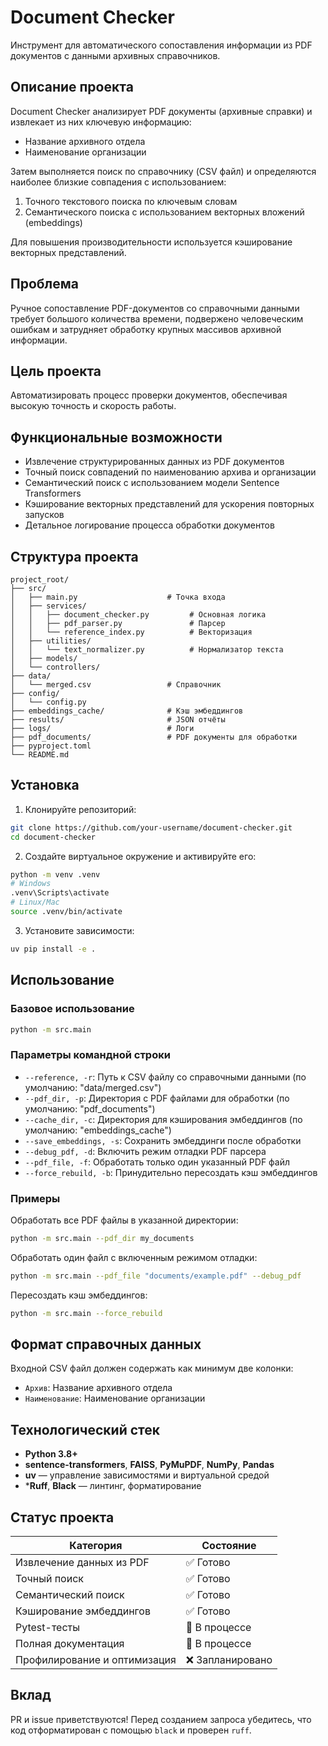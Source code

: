 # Document Checker

Инструмент для автоматического сопоставления информации из PDF документов с данными архивных справочников.

## Описание проекта

Document Checker анализирует PDF документы (архивные справки) и извлекает из них ключевую информацию:
- Название архивного отдела
- Наименование организации

Затем выполняется поиск по справочнику (CSV файл) и определяются наиболее близкие совпадения с использованием:
1. Точного текстового поиска по ключевым словам
2. Семантического поиска с использованием векторных вложений (embeddings)

Для повышения производительности используется кэширование векторных представлений.

## Проблема

Ручное сопоставление PDF-документов со справочными данными требует большого количества времени, подвержено человеческим ошибкам и затрудняет обработку крупных массивов архивной информации.

## Цель проекта

Автоматизировать процесс проверки документов, обеспечивая высокую точность и скорость работы.

## Функциональные возможности

- Извлечение структурированных данных из PDF документов
- Точный поиск совпадений по наименованию архива и организации
- Семантический поиск с использованием модели Sentence Transformers
- Кэширование векторных представлений для ускорения повторных запусков
- Детальное логирование процесса обработки документов

## Структура проекта

```
project_root/
├── src/
│   ├── main.py                    # Точка входа
│   ├── services/
│   │   ├── document_checker.py         # Основная логика
│   │   ├── pdf_parser.py               # Парсер
│   │   └── reference_index.py          # Векторизация
│   ├── utilities/
│   │   └── text_normalizer.py          # Нормализатор текста
│   ├── models/
│   └── controllers/
├── data/
│   └── merged.csv                 # Справочник
├── config/
│   └── config.py
├── embeddings_cache/              # Кэш эмбеддингов
├── results/                       # JSON отчёты
├── logs/                          # Логи
├── pdf_documents/                 # PDF документы для обработки
├── pyproject.toml
└── README.md
```

## Установка

1. Клонируйте репозиторий:
```bash
git clone https://github.com/your-username/document-checker.git
cd document-checker
```

2. Создайте виртуальное окружение и активируйте его:
```bash
python -m venv .venv
# Windows
.venv\Scripts\activate
# Linux/Mac
source .venv/bin/activate
```

3. Установите зависимости:
```bash
uv pip install -e .
```

## Использование

### Базовое использование

```bash
python -m src.main
```

### Параметры командной строки

- `--reference, -r`: Путь к CSV файлу со справочными данными (по умолчанию: "data/merged.csv")
- `--pdf_dir, -p`: Директория с PDF файлами для обработки (по умолчанию: "pdf_documents")
- `--cache_dir, -c`: Директория для кэширования эмбеддингов (по умолчанию: "embeddings_cache")
- `--save_embeddings, -s`: Сохранить эмбеддинги после обработки
- `--debug_pdf, -d`: Включить режим отладки PDF парсера
- `--pdf_file, -f`: Обработать только один указанный PDF файл
- `--force_rebuild, -b`: Принудительно пересоздать кэш эмбеддингов

### Примеры

Обработать все PDF файлы в указанной директории:
```bash
python -m src.main --pdf_dir my_documents
```

Обработать один файл с включенным режимом отладки:
```bash
python -m src.main --pdf_file "documents/example.pdf" --debug_pdf
```

Пересоздать кэш эмбеддингов:
```bash
python -m src.main --force_rebuild
```

## Формат справочных данных

Входной CSV файл должен содержать как минимум две колонки:
- `Архив`: Название архивного отдела
- `Наименование`: Наименование организации



## Технологический стек

- **Python 3.8+**
- **sentence-transformers**, **FAISS**, **PyMuPDF**, **NumPy**, **Pandas**
- **uv** — управление зависимостями и виртуальной средой
- ***Ruff**, **Black** — линтинг, форматирование

## Статус проекта

| Категория | Состояние |
|-----------|-----------|
| Извлечение данных из PDF | ✅ Готово |
| Точный поиск | ✅ Готово |
| Семантический поиск | ✅ Готово |
| Кэширование эмбеддингов | ✅ Готово |
| Pytest-тесты | 🔄 В процессе |
| Полная документация | 🔄 В процессе |
| Профилирование и оптимизация | ❌ Запланировано |

## Вклад

PR и issue приветствуются! Перед созданием запроса убедитесь, что код отформатирован с помощью `black` и проверен `ruff`.
